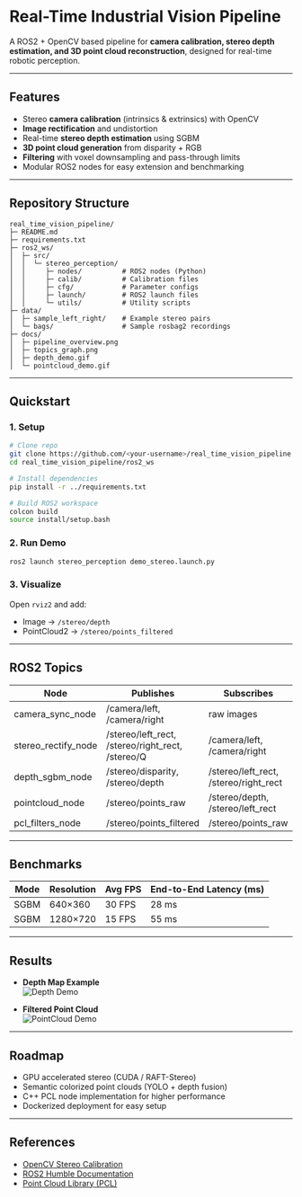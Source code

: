 # Real-Time Industrial Vision Pipeline

A ROS2 + OpenCV based pipeline for **camera calibration, stereo depth estimation, and 3D point cloud reconstruction**, designed for real-time robotic perception.

---

## Features
- Stereo **camera calibration** (intrinsics & extrinsics) with OpenCV
- **Image rectification** and undistortion
- Real-time **stereo depth estimation** using SGBM
- **3D point cloud generation** from disparity + RGB
- **Filtering** with voxel downsampling and pass-through limits
- Modular ROS2 nodes for easy extension and benchmarking

---

## Repository Structure
```
real_time_vision_pipeline/
├─ README.md
├─ requirements.txt
├─ ros2_ws/
│  ├─ src/
│  │  └─ stereo_perception/
│  │     ├─ nodes/          # ROS2 nodes (Python)
│  │     ├─ calib/          # Calibration files
│  │     ├─ cfg/            # Parameter configs
│  │     ├─ launch/         # ROS2 launch files
│  │     └─ utils/          # Utility scripts
├─ data/
│  ├─ sample_left_right/    # Example stereo pairs
│  └─ bags/                 # Sample rosbag2 recordings
├─ docs/
│  ├─ pipeline_overview.png
│  ├─ topics_graph.png
│  ├─ depth_demo.gif
│  └─ pointcloud_demo.gif
```

---

## Quickstart

### 1. Setup
```bash
# Clone repo
git clone https://github.com/<your-username>/real_time_vision_pipeline.git
cd real_time_vision_pipeline/ros2_ws

# Install dependencies
pip install -r ../requirements.txt

# Build ROS2 workspace
colcon build
source install/setup.bash
```

### 2. Run Demo
```bash
ros2 launch stereo_perception demo_stereo.launch.py
```

### 3. Visualize
Open `rviz2` and add:
- Image → `/stereo/depth`
- PointCloud2 → `/stereo/points_filtered`

---

## ROS2 Topics
| Node                  | Publishes                          | Subscribes                        |
|-----------------------|------------------------------------|-----------------------------------|
| camera_sync_node      | /camera/left, /camera/right       | raw images                        |
| stereo_rectify_node   | /stereo/left_rect, /stereo/right_rect, /stereo/Q | /camera/left, /camera/right |
| depth_sgbm_node       | /stereo/disparity, /stereo/depth  | /stereo/left_rect, /stereo/right_rect |
| pointcloud_node       | /stereo/points_raw                | /stereo/depth, /stereo/left_rect  |
| pcl_filters_node      | /stereo/points_filtered           | /stereo/points_raw                |

---

## Benchmarks
| Mode | Resolution | Avg FPS | End-to-End Latency (ms) |
|------|------------|---------|--------------------------|
| SGBM | 640×360    | 30 FPS  | 28 ms                   |
| SGBM | 1280×720   | 15 FPS  | 55 ms                   |

---

## Results
- **Depth Map Example**  
  ![Depth Demo](docs/depth_demo.gif)  

- **Filtered Point Cloud**  
  ![PointCloud Demo](docs/pointcloud_demo.gif)  

---

## Roadmap
- GPU accelerated stereo (CUDA / RAFT-Stereo)
- Semantic colorized point clouds (YOLO + depth fusion)
- C++ PCL node implementation for higher performance
- Dockerized deployment for easy setup

---

## References
- [OpenCV Stereo Calibration](https://docs.opencv.org/master/d9/d0c/group__calib3d.html)
- [ROS2 Humble Documentation](https://docs.ros.org/en/humble/)
- [Point Cloud Library (PCL)](https://pointclouds.org/)

